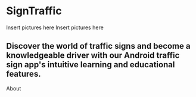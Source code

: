 # SignTraffic

Insert pictures here
Insert pictures here

## Discover the world of traffic signs and become a knowledgeable driver with our Android traffic sign app's intuitive learning and educational features.

About



